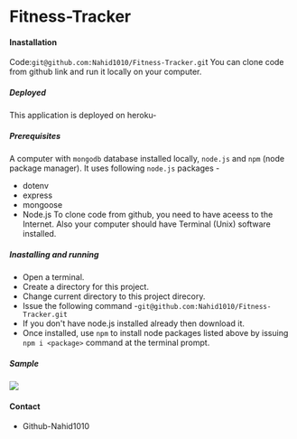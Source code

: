 # Fitness-Tracker

#### Inastallation

Code:`git@github.com:Nahid1010/Fitness-Tracker.gi`t
You can clone code from github link and run it locally on your computer.

##### Deployed

This application is deployed on heroku-

##### Prerequisites

A computer with `mongodb` database installed locally, `node.js` and `npm` (node package manager). It uses following `node.js` packages -

* dotenv
* express
* mongoose
* Node.js
To clone code from github, you need to have aceess to the Internet. Also your computer should have Terminal (Unix) software installed.

##### Inastalling and running

* Open a terminal.
* Create a directory for this project.
* Change current directory to this project direcory.
* Issue the following command -`git@github.com:Nahid1010/Fitness-Tracker.git`
* If you don't have node.js installed already then download it.
* Once installed, use `npm` to install node packages listed above by issuing `npm i <package>` command at the terminal prompt.

##### Sample 
![](assets/images/fitness_tracker.gif)

#### Contact

 * Github-Nahid1010

